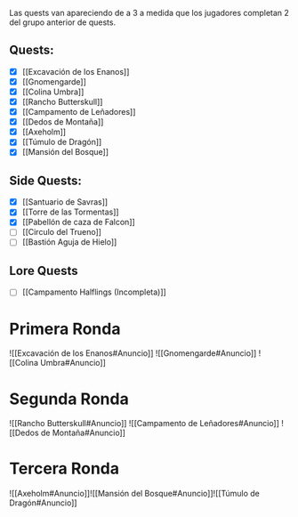 Las quests van apareciendo de a 3 a medida que los jugadores completan 2 del grupo anterior de quests.
## Quests:
- [x] [[Excavación de los Enanos]]
- [x] [[Gnomengarde]]
- [x] [[Colina Umbra]]
- [x] [[Rancho Butterskull]]
- [x] [[Campamento de Leñadores]]
- [x] [[Dedos de Montaña]]
- [x] [[Axeholm]]
- [x] [[Túmulo de Dragón]]
- [x] [[Mansión del Bosque]]
## Side Quests:
- [x] [[Santuario de Savras]]
- [x] [[Torre de las Tormentas]]
- [x] [[Pabellón de caza de Falcon]]
- [ ] [[Circulo del Trueno]]
- [ ] [[Bastión Aguja de Hielo]]
## Lore Quests
- [ ] [[Campamento Halflings (Incompleta)]]
# Primera Ronda

![[Excavación de los Enanos#Anuncio]] ![[Gnomengarde#Anuncio]] ![[Colina Umbra#Anuncio]]
# Segunda Ronda
![[Rancho Butterskull#Anuncio]] ![[Campamento de Leñadores#Anuncio]] ![[Dedos de Montaña#Anuncio]]
# Tercera Ronda
![[Axeholm#Anuncio]]![[Mansión del Bosque#Anuncio]]![[Túmulo de Dragón#Anuncio]]